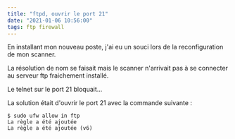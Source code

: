 ```yaml
---
title: "ftpd, ouvrir le port 21"
date: "2021-01-06 10:56:00"
tags: ftp firewall
---
```


En installant mon nouveau poste, j'ai eu un souci lors de la reconfiguration de mon scanner.

La résolution de nom se faisait mais le scanner n'arrivait pas à se connecter au serveur ftp fraichement installé.

Le telnet sur le port 21 bloquait...

La solution était d'ouvrir le port 21 avec la commande suivante :

```text
$ sudo ufw allow in ftp
La règle a été ajoutée
La règle a été ajoutée (v6)
```